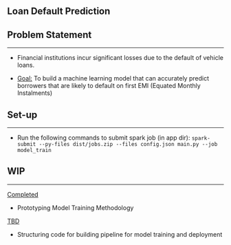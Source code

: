 ## Loan Default Prediction

  
## Problem Statement
---

* Financial institutions incur significant losses due to the default of vehicle loans.

* <ins>Goal:</ins> To build a machine learning model that can accurately predict borrowers that are likely to default on first EMI (Equated Monthly Instalments)

## Set-up
---
* Run the following commands to submit spark job (in app dir):
```spark-submit --py-files dist/jobs.zip --files config.json main.py --job model_train```


## WIP
---

<ins>Completed</ins>
* Prototyping Model Training Methodology

<ins>TBD</ins>
* Structuring code for building pipeline for model training and deployment